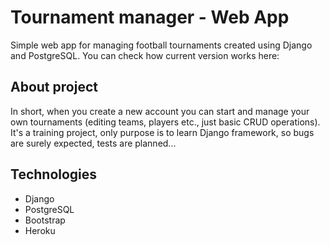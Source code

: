# Tournament manager - Web App
Simple web app for managing football tournaments created using Django and PostgreSQL. You can check how current version works here: 
## About project
In short, when you create a new account you can start and manage your own tournaments (editing teams, players etc., just basic CRUD operations).
It's a training project, only purpose is to learn Django framework, so bugs are surely expected, tests are planned...

## Technologies
- Django
- PostgreSQL
- Bootstrap
- Heroku
